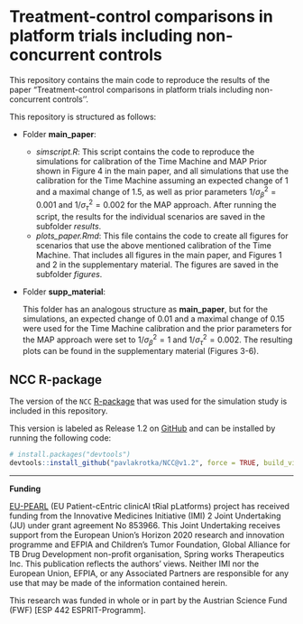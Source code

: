 Treatment-control comparisons in platform trials including
non-concurrent controls
================

This repository contains the main code to reproduce the results of the
paper “Treatment-control comparisons in platform trials including
non-concurrent controls’’.
<!-- "[Treatment-control comparisons in platform trials including non-concurrent controls](https://arxiv.org)". -->

This repository is structured as follows:

- Folder **main_paper**:

  - *simscript.R*: This script contains the code to reproduce the
    simulations for calibration of the Time Machine and MAP Prior shown
    in Figure 4 in the main paper, and all simulations that use the
    calibration for the Time Machine assuming an expected change of 1
    and a maximal change of 1.5, as well as prior parameters
    $1/\sigma^2_{\beta}=0.001$ and $1/\sigma^2_{\tau}=0.002$ for the MAP
    approach. After running the script, the results for the individual
    scenarios are saved in the subfolder *results*.
  - *plots_paper.Rmd*: This file contains the code to create all figures
    for scenarios that use the above mentioned calibration of the Time
    Machine. That includes all figures in the main paper, and Figures 1
    and 2 in the supplementary material. The figures are saved in the
    subfolder *figures*.

- Folder **supp_material**:

  This folder has an analogous structure as **main_paper**, but for the
  simulations, an expected change of 0.01 and a maximal change of 0.15
  were used for the Time Machine calibration and the prior parameters
  for the MAP approach were set to $1/\sigma^2_{\beta}=1$ and
  $1/\sigma^2_{\tau}=0.002$. The resulting plots can be found in the
  supplementary material (Figures 3-6).

## NCC R-package

The version of the `NCC` [R-package](https://pavlakrotka.github.io/NCC/)
that was used for the simulation study is included in this repository.

This version is labeled as Release 1.2 on
[GitHub](https://github.com/pavlakrotka/NCC) and can be installed by
running the following code:

``` r
# install.packages("devtools") 
devtools::install_github("pavlakrotka/NCC@v1.2", force = TRUE, build_vignettes = TRUE)
```

------------------------------------------------------------------------

**Funding**

[EU-PEARL](https://eu-pearl.eu/) (EU Patient-cEntric clinicAl tRial
pLatforms) project has received funding from the Innovative Medicines
Initiative (IMI) 2 Joint Undertaking (JU) under grant agreement No
853966. This Joint Undertaking receives support from the European
Union’s Horizon 2020 research and innovation programme and EFPIA and
Children’s Tumor Foundation, Global Alliance for TB Drug Development
non-profit organisation, Spring works Therapeutics Inc. This publication
reflects the authors’ views. Neither IMI nor the European Union, EFPIA,
or any Associated Partners are responsible for any use that may be made
of the information contained herein.

This research was funded in whole or in part by the Austrian Science
Fund (FWF) \[ESP 442 ESPRIT-Programm\].
